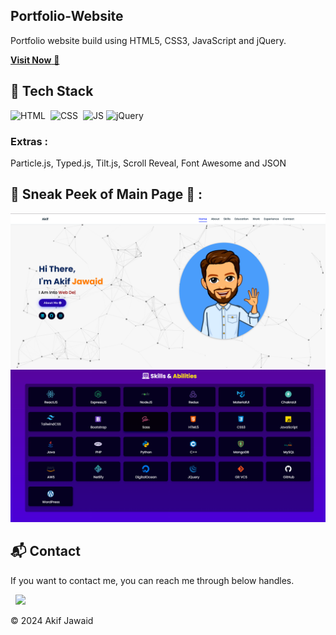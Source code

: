 ## Portfolio-Website
Portfolio website build using HTML5, CSS3, JavaScript and jQuery.

<a href="https://akifolio.netlify.app/" target="_blank">**Visit Now** 🚀</a>


## 📌 Tech Stack
![HTML](https://img.shields.io/badge/html5%20-%23E34F26.svg?&style=for-the-badge&logo=html5&logoColor=white)&nbsp;
![CSS](https://img.shields.io/badge/css3%20-%231572B6.svg?&style=for-the-badge&logo=css3&logoColor=white)&nbsp;
![JS](https://img.shields.io/badge/javascript%20-%23323330.svg?&style=for-the-badge&logo=javascript&logoColor=%23F7DF1E)
<img alt="jQuery" src="https://img.shields.io/badge/jquery-%230769AD.svg?style=for-the-badge&logo=jquery&logoColor=white"/>

### Extras : 
Particle.js, Typed.js, Tilt.js, Scroll Reveal, Font Awesome and JSON

## 📌 Sneak Peek of Main Page 🙈 :
![mockup720](https://github.com/Akif-Jawaid/personal-portfolio/blob/c148f22ea83bce534ec6d7ef3c729958f2ba7fbf/assets/images/projects/portfolio.png)
![ss](https://github.com/Akif-Jawaid/personal-portfolio/blob/63bf25a683cfdd7a9c62a17182d068b33f1b005a/assets/images/projects/skills.png)


<h2>📬 Contact</h2>


If you want to contact me, you can reach me through below handles.

&nbsp;&nbsp;<a href="https://www.linkedin.com/in/akifjawaid/"><img src="https://www.felberpr.com/wp-content/uploads/linkedin-logo.png" width="30"></img></a>

© 2024 Akif Jawaid
